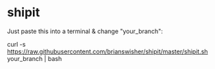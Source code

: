 # shipit

Just paste this into a terminal & change "your_branch":

curl -s https://raw.githubusercontent.com/brianswisher/shipit/master/shipit.sh your_branch | bash
